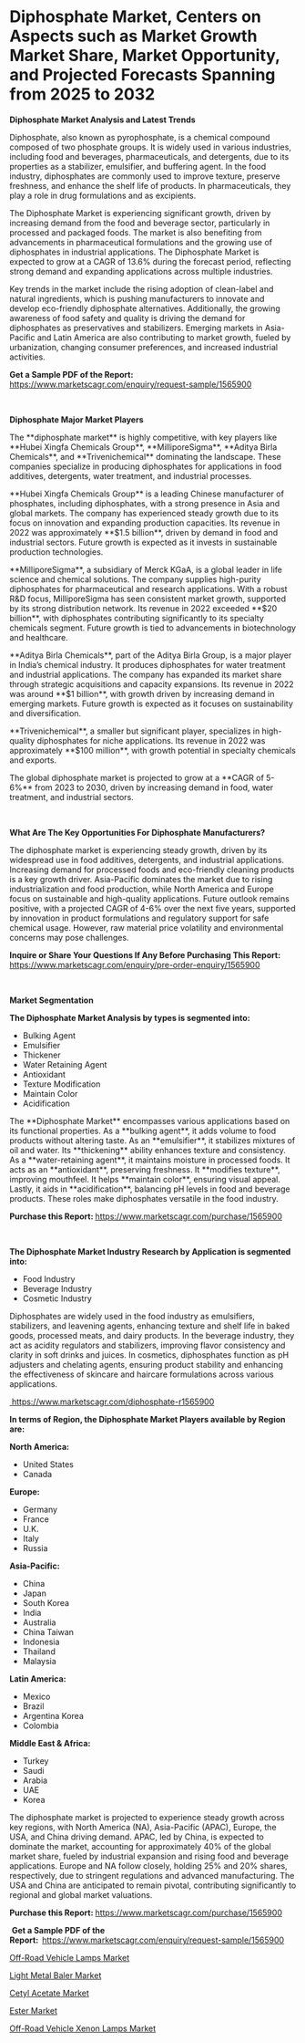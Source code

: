 <p><h1>Diphosphate Market, Centers on Aspects such as Market Growth Market Share, Market Opportunity, and Projected Forecasts Spanning from 2025 to 2032</h1></p><p><strong>Diphosphate Market Analysis and Latest Trends</strong></p>
<p><p>Diphosphate, also known as pyrophosphate, is a chemical compound composed of two phosphate groups. It is widely used in various industries, including food and beverages, pharmaceuticals, and detergents, due to its properties as a stabilizer, emulsifier, and buffering agent. In the food industry, diphosphates are commonly used to improve texture, preserve freshness, and enhance the shelf life of products. In pharmaceuticals, they play a role in drug formulations and as excipients.</p><p>The Diphosphate Market is experiencing significant growth, driven by increasing demand from the food and beverage sector, particularly in processed and packaged foods. The market is also benefiting from advancements in pharmaceutical formulations and the growing use of diphosphates in industrial applications. The Diphosphate Market is expected to grow at a CAGR of 13.6% during the forecast period, reflecting strong demand and expanding applications across multiple industries.</p><p>Key trends in the market include the rising adoption of clean-label and natural ingredients, which is pushing manufacturers to innovate and develop eco-friendly diphosphate alternatives. Additionally, the growing awareness of food safety and quality is driving the demand for diphosphates as preservatives and stabilizers. Emerging markets in Asia-Pacific and Latin America are also contributing to market growth, fueled by urbanization, changing consumer preferences, and increased industrial activities.</p></p>
<p><strong>Get a Sample PDF of the Report:&nbsp;</strong> <a href="https://www.marketscagr.com/enquiry/request-sample/1565900?utm_campaign=2038&utm_medium=2&utm_source=Github&utm_content=ia&utm_term=25012025&utm_id=diphosphate">https://www.marketscagr.com/enquiry/request-sample/1565900</a></p>
<p>&nbsp;</p>
<p><strong>Diphosphate Major Market Players</strong></p>
<p><p>The **diphosphate market** is highly competitive, with key players like **Hubei Xingfa Chemicals Group**, **MilliporeSigma**, **Aditya Birla Chemicals**, and **Trivenichemical** dominating the landscape. These companies specialize in producing diphosphates for applications in food additives, detergents, water treatment, and industrial processes.</p><p>**Hubei Xingfa Chemicals Group** is a leading Chinese manufacturer of phosphates, including diphosphates, with a strong presence in Asia and global markets. The company has experienced steady growth due to its focus on innovation and expanding production capacities. Its revenue in 2022 was approximately **$1.5 billion**, driven by demand in food and industrial sectors. Future growth is expected as it invests in sustainable production technologies.</p><p>**MilliporeSigma**, a subsidiary of Merck KGaA, is a global leader in life science and chemical solutions. The company supplies high-purity diphosphates for pharmaceutical and research applications. With a robust R&D focus, MilliporeSigma has seen consistent market growth, supported by its strong distribution network. Its revenue in 2022 exceeded **$20 billion**, with diphosphates contributing significantly to its specialty chemicals segment. Future growth is tied to advancements in biotechnology and healthcare.</p><p>**Aditya Birla Chemicals**, part of the Aditya Birla Group, is a major player in India’s chemical industry. It produces diphosphates for water treatment and industrial applications. The company has expanded its market share through strategic acquisitions and capacity expansions. Its revenue in 2022 was around **$1 billion**, with growth driven by increasing demand in emerging markets. Future growth is expected as it focuses on sustainability and diversification.</p><p>**Trivenichemical**, a smaller but significant player, specializes in high-quality diphosphates for niche applications. Its revenue in 2022 was approximately **$100 million**, with growth potential in specialty chemicals and exports.</p><p>The global diphosphate market is projected to grow at a **CAGR of 5-6%** from 2023 to 2030, driven by increasing demand in food, water treatment, and industrial sectors.</p></p>
<p>&nbsp;</p>
<p><strong>What Are The Key Opportunities For Diphosphate Manufacturers?</strong></p>
<p><p>The diphosphate market is experiencing steady growth, driven by its widespread use in food additives, detergents, and industrial applications. Increasing demand for processed foods and eco-friendly cleaning products is a key growth driver. Asia-Pacific dominates the market due to rising industrialization and food production, while North America and Europe focus on sustainable and high-quality applications. Future outlook remains positive, with a projected CAGR of 4-6% over the next five years, supported by innovation in product formulations and regulatory support for safe chemical usage. However, raw material price volatility and environmental concerns may pose challenges.</p></p>
<p><strong>Inquire or Share Your Questions If Any Before Purchasing This Report:</strong> <a href="https://www.marketscagr.com/enquiry/pre-order-enquiry/1565900?utm_campaign=2038&utm_medium=2&utm_source=Github&utm_content=ia&utm_term=25012025&utm_id=diphosphate">https://www.marketscagr.com/enquiry/pre-order-enquiry/1565900</a></p>
<p>&nbsp;</p>
<p><strong>Market Segmentation</strong></p>
<p><strong>The Diphosphate Market Analysis by types is segmented into:</strong></p>
<p><ul><li>Bulking Agent</li><li>Emulsifier</li><li>Thickener</li><li>Water Retaining Agent</li><li>Antioxidant</li><li>Texture Modification</li><li>Maintain Color</li><li>Acidification</li></ul></p>
<p><p>The **Diphosphate Market** encompasses various applications based on its functional properties. As a **bulking agent**, it adds volume to food products without altering taste. As an **emulsifier**, it stabilizes mixtures of oil and water. Its **thickening** ability enhances texture and consistency. As a **water-retaining agent**, it maintains moisture in processed foods. It acts as an **antioxidant**, preserving freshness. It **modifies texture**, improving mouthfeel. It helps **maintain color**, ensuring visual appeal. Lastly, it aids in **acidification**, balancing pH levels in food and beverage products. These roles make diphosphates versatile in the food industry.</p></p>
<p><strong>Purchase this Report:&nbsp;</strong><a href="https://www.marketscagr.com/purchase/1565900?utm_campaign=2038&utm_medium=2&utm_source=Github&utm_content=ia&utm_term=25012025&utm_id=diphosphate">https://www.marketscagr.com/purchase/1565900</a></p>
<p>&nbsp;</p>
<p><strong>The Diphosphate Market Industry Research by Application is segmented into:</strong></p>
<p><ul><li>Food Industry</li><li>Beverage Industry</li><li>Cosmetic Industry</li></ul></p>
<p><p>Diphosphates are widely used in the food industry as emulsifiers, stabilizers, and leavening agents, enhancing texture and shelf life in baked goods, processed meats, and dairy products. In the beverage industry, they act as acidity regulators and stabilizers, improving flavor consistency and clarity in soft drinks and juices. In cosmetics, diphosphates function as pH adjusters and chelating agents, ensuring product stability and enhancing the effectiveness of skincare and haircare formulations across various applications.</p></p>
<p><a href="https://www.marketscagr.com/diphosphate-r1565900?utm_campaign=2038&utm_medium=2&utm_source=Github&utm_content=ia&utm_term=25012025&utm_id=diphosphate">&nbsp;https://www.marketscagr.com/diphosphate-r1565900</a></p>
<p><strong>In terms of Region, the Diphosphate Market Players available by Region are:</strong></p>
<p>
    <p> <strong> North America: </strong>
        <ul>
            <li>United States</li>
            <li>Canada</li>
        </ul>
        </p> 
    <p> <strong> Europe: </strong>
        <ul>
            <li>Germany</li>
            <li>France</li>
            <li>U.K.</li>
            <li>Italy</li>
            <li>Russia</li>
        </ul>
        </p> 
    <p> <strong> Asia-Pacific: </strong>
        <ul>
            <li>China</li>
            <li>Japan</li>
            <li>South Korea</li>
            <li>India</li>
            <li>Australia</li>
            <li>China Taiwan</li>
            <li>Indonesia</li>
            <li>Thailand</li>
            <li>Malaysia</li>
        </ul>
        </p> 
    <p> <strong> Latin America: </strong>
        <ul>
            <li>Mexico</li>
            <li>Brazil</li>
            <li>Argentina Korea</li>
            <li>Colombia</li>
        </ul>
        </p> 
    <p> <strong> Middle East & Africa: </strong>
        <ul>
            <li>Turkey</li>
            <li>Saudi</li>
            <li>Arabia</li>
            <li>UAE</li>
            <li>Korea</li>
        </ul>
    </p>
    </p>
<p><p>The diphosphate market is projected to experience steady growth across key regions, with North America (NA), Asia-Pacific (APAC), Europe, the USA, and China driving demand. APAC, led by China, is expected to dominate the market, accounting for approximately 40% of the global market share, fueled by industrial expansion and rising food and beverage applications. Europe and NA follow closely, holding 25% and 20% shares, respectively, due to stringent regulations and advanced manufacturing. The USA and China are anticipated to remain pivotal, contributing significantly to regional and global market valuations.</p></p>
<p><strong>Purchase this Report: </strong><a href="https://www.marketscagr.com/purchase/1565900?utm_campaign=2038&utm_medium=2&utm_source=Github&utm_content=ia&utm_term=25012025&utm_id=diphosphate">https://www.marketscagr.com/purchase/1565900</a></p>
<p>&nbsp;<strong>Get a Sample PDF of the Report:&nbsp;&nbsp;</strong><a href="https://www.marketscagr.com/enquiry/request-sample/1565900?utm_campaign=2038&utm_medium=2&utm_source=Github&utm_content=ia&utm_term=25012025&utm_id=diphosphate">https://www.marketscagr.com/enquiry/request-sample/1565900</a></p>
<p><strong></strong></p>
<p><p><a href="https://www.linkedin.com/pulse/comprehensive-off-road-vehicle-lamps-market-report-2025-2032-size-7rbxc?utm_campaign=2038&utm_medium=2&utm_source=Github&utm_content=ia&utm_term=25012025&utm_id=diphosphate">Off-Road Vehicle Lamps Market</a></p><p><a href="https://www.linkedin.com/pulse/light-metal-baler-market-overview-forecasted-117-cagr-elo5f?utm_campaign=2038&utm_medium=2&utm_source=Github&utm_content=ia&utm_term=25012025&utm_id=diphosphate">Light Metal Baler Market</a></p><p><a href="https://github.com/steidmindy199393/Market-Research-Report-List-1/blob/main/cetyl-acetate-market.md?utm_campaign=2038&utm_medium=2&utm_source=Github&utm_content=ia&utm_term=25012025&utm_id=diphosphate">Cetyl Acetate Market</a></p><p><a href="https://github.com/klindsey95/Market-Research-Report-List-1/blob/main/ester-market.md?utm_campaign=2038&utm_medium=2&utm_source=Github&utm_content=ia&utm_term=25012025&utm_id=diphosphate">Ester Market</a></p><p><a href="https://www.linkedin.com/pulse/market-report-years-2025-2032-62-cagrshowing-significant-u8imf?utm_campaign=2038&utm_medium=2&utm_source=Github&utm_content=ia&utm_term=25012025&utm_id=diphosphate">Off-Road Vehicle Xenon Lamps Market</a></p></p>